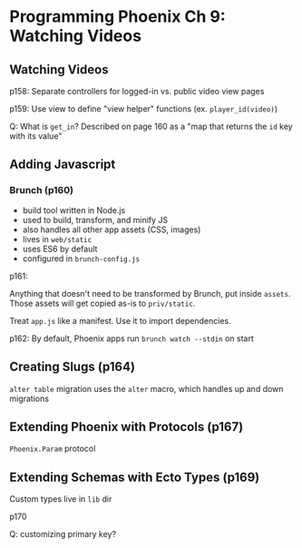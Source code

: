 # Programming Phoenix Ch 9: Watching Videos

## Watching Videos

p158: Separate controllers for logged-in vs. public video view pages

p159: Use view to define "view helper" functions (ex. `player_id(video)`)

Q: What is `get_in`? Described on page 160 as a "map that returns the `id` key with its value"

## Adding Javascript

### Brunch (p160)

- build tool written in Node.js
- used to build, transform, and minify JS
- also handles all other app assets (CSS, images)
- lives in `web/static`
- uses ES6 by default
- configured in `brunch-config.js`

p161:

Anything that doesn't need to be transformed by Brunch, put inside `assets`. Those assets will get copied as-is to `priv/static`.

Treat `app.js` like a manifest. Use it to import dependencies.

p162: By default, Phoenix apps run `brunch watch --stdin` on start

## Creating Slugs (p164)

`alter table` migration uses the `alter` macro, which handles up and down migrations

## Extending Phoenix with Protocols (p167)

`Phoenix.Param` protocol

## Extending Schemas with Ecto Types (p169)

Custom types live in `lib` dir

p170

Q: customizing primary key?
